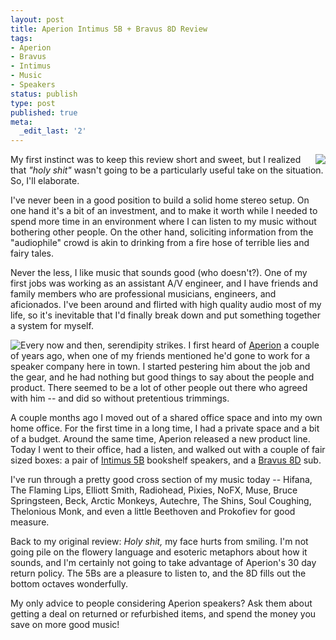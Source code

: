 ```yaml
---
layout: post
title: Aperion Intimus 5B + Bravus 8D Review
tags:
- Aperion
- Bravus
- Intimus
- Music
- Speakers
status: publish
type: post
published: true
meta:
  _edit_last: '2'
---
```

<a href="http://www.aperionaudio.com/product/NEW-Intimus-5B-Bookshelf-Speaker,108,20,249.aspx"><img src="http://www.aperionaudio.com/ImageCachce/26-249-SkuDetailsImage.jpeg" style="float:right;" /></a>My first instinct was to keep this review short and sweet, but I realized that <em>"holy shit"</em> wasn't going to be a particularly useful take on the situation.  So, I'll elaborate.

I've never been in a good position to build a solid home stereo setup.  On one hand it's a bit of an investment, and to make it worth while I needed to spend more time in an environment where I can listen to my music without bothering other people.  On the other hand, soliciting information from the "audiophile" crowd is akin to drinking from a fire hose of terrible lies and fairy tales.

Never the less, I like music that sounds good (who doesn't?).  One of my first jobs was working as an assistant A/V engineer, and I have friends and family members who are professional musicians, engineers, and aficionados.  I've been around and flirted with high quality audio most of my life, so it's inevitable that I'd finally break down and put something together a system for myself.

<a href="http://www.aperionaudio.com/product/Bravus-8D-Dual-8-Powered-Subwoofer,104,66,242.aspx"><img src="http://www.aperionaudio.com/ImageCachce/26-242-SkuCategoryImage.jpeg" style="float:left;" /></a>Every now and then, serendipity strikes.  I first heard of <a href="http://www.aperionaudio.com/home.aspx">Aperion</a> a couple of years ago, when one of my friends mentioned he'd gone to work for a speaker company here in town.  I started pestering him about the job and the gear, and he had nothing but good things to say about the people and product.  There seemed to be a lot of other people out there who agreed with him -- and did so without pretentious trimmings.

A couple months ago I moved out of a shared office space and into my own home office.  For the first time in a long time, I had a private space and a bit of a budget.  Around the same time, Aperion released a new product line.  Today I went to their office, had a listen, and walked out with a couple of fair sized boxes: a pair of <a href="http://www.aperionaudio.com/product/NEW-Intimus-5B-Bookshelf-Speaker,108,20,249.aspx">Intimus 5B</a> bookshelf speakers, and a <a href="http://www.aperionaudio.com/product/Bravus-8D-Dual-8-Powered-Subwoofer,104,66,242.aspx">Bravus 8D</a> sub.

I've run through a pretty good cross section of my music today -- Hifana, The Flaming Lips, Elliott Smith, Radiohead, Pixies, NoFX, Muse, Bruce Springsteen, Beck, Arctic Monkeys, Autechre, The Shins, Soul Coughing, Thelonious Monk, and even a little Beethoven and Prokofiev for good measure.

Back to my original review:  <em>Holy shit,</em> my face hurts from smiling.  I'm not going pile on the flowery language and esoteric metaphors about how it sounds, and I'm certainly not going to take advantage of Aperion's 30 day return policy.  The 5Bs are a pleasure to listen to, and the 8D fills out the bottom octaves wonderfully.

My only advice to people considering Aperion speakers?  Ask them about getting a deal on returned or refurbished items, and spend the money you save on more good music!
